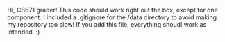 Hi, CS671 grader! This code should work right out the box, except for one component. I included a .gitignore for the /data directory to avoid making my repository too slow! If you add this file, everything shoudl work as intended. :)

